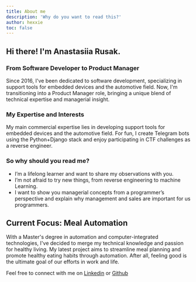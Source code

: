 ```yaml
---
title: About me
description: 'Why do you want to read this?'
author: hexxie
toc: false
---
```


## Hi there! I'm Anastasiia Rusak. 

### From Software Developer to Product Manager
Since 2016, I've been dedicated to software development, specializing in support tools for embedded devices and the automotive field. Now, I'm transitioning into a Product Manager role, bringing a unique blend of technical expertise and managerial insight.

### My Expertise and Interests
My main commercial expertise lies in developing support tools for embedded devices and the automotive field. For fun, I create Telegram bots using the Python+Django stack and enjoy participating in CTF challenges as a reverse engineer.

### So why should you read me?
- I’m a lifelong learner and want to share my observations with you.
- I’m not afraid to try new things, from reverse engineering to machine Learning.
- I want to show you managerial concepts from a programmer’s perspective and explain why management and sales are important for us programmers.


## Current Focus: Meal Automation
With a Master's degree in automation and computer-integrated technologies, I've decided to merge my technical knowledge and passion for healthy living. My latest project aims to streamline meal planning and promote healthy eating habits through automation. After all, feeling good is the ultimate goal of our efforts in work and life.

Feel free to connect with me on [Linkedin](https://www.linkedin.com/in/arusakova/) or [Github](https://github.com/Hexxie)